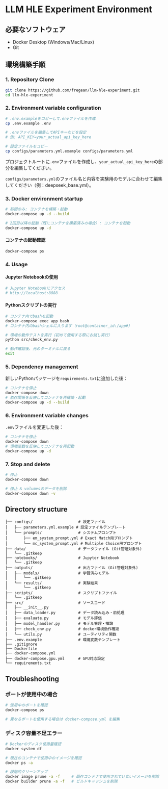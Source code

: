 # LLM HLE Experiment Environment

## 必要なソフトウェア

- Docker Desktop (Windows/Mac/Linux)
- Git

## 環境構築手順

### 1. Repository Clone
```bash
git clone https://github.com/fregean/llm-hle-experiment.git
cd llm-hle-experiment
```

### 2. Environment variable configuration
```bash
# .env.exampleをコピーして.envファイルを作成
cp .env.example .env

# .envファイルを編集してAPIキーなどを設定
# 例: API_KEY=your_actual_api_key_here

# 設定ファイルをコピー
cp configs/parameters.yml.example configs/parameters.yml
```

プロジェクトルートに`.env`ファイルを作成し、`your_actual_api_key_here`の部分を編集してください。

`configs/parameters.yml`のファイル名と内容を実験用のモデルに合わせて編集してください（例：deepseek_base.yml）。

### 3. Docker environment startup
```bash
# 初回のみ: コンテナを構築・起動
docker-compose up -d --build

# 2回目以降の起動（既にコンテナを構築済みの場合）: コンテナを起動
docker-compose up -d
```
#### コンテナの起動確認
```bash
docker-compose ps
```

### 4. Usage

#### Jupyter Notebookの使用
```bash
# Jupyter Notebookにアクセス
# http://localhost:8888
```

#### Pythonスクリプトの実行
```bash
# コンテナ内でbashを起動
docker-compose exec app bash
# コンテナ内のbashシェルに入ります（root@container_id:/app#）

# 環境の動作テストを実行（初めて使用する際にお試し実行）
python src/check_env.py

# 動作確認後、元のターミナルに戻る
exit
```

### 5. Dependency management

新しいPythonパッケージを`requirements.txt`に追加した後：
```bash
# コンテナを停止
docker-compose down
# 依存関係を反映してコンテナを再構築・起動
docker-compose up -d --build
```

### 6. Environment variable changes

`.env`ファイルを変更した後：
```bash
# コンテナを停止
docker-compose down
# 環境変数を反映してコンテナを再起動
docker-compose up -d
```

### 7. Stop and delete
```bash
# 停止
docker-compose down

# 停止 & volumesのデータを削除
docker-compose down -v
```

## Directory structure

```
├── configs/                    # 設定ファイル
│   ├── parameters.yml.example # 設定ファイルテンプレート
│   └── prompts/                # システムプロンプト
│       ├── em_system_prompt.yml # Exact Match用プロンプト
│       └── mc_system_prompt.yml # Multiple Choice用プロンプト
├── data/                       # データファイル (Git管理対象外)
│   └── .gitkeep
├── notebooks/                  # Jupyter Notebook
│   └── .gitkeep
├── outputs/                    # 出力ファイル (Git管理対象外)
│   ├── models/                 # 学習済みモデル
│   │   └── .gitkeep
│   └── results/                # 実験結果
│       └── .gitkeep
├── scripts/                    # スクリプトファイル
│   └── .gitkeep
├── src/                        # ソースコード
│   ├── __init__.py
│   ├── data_loader.py          # データ読み込み・前処理
│   ├── evaluate.py             # モデル評価
│   ├── model_handler.py        # モデル管理・推論
│   ├── check_env.py            # docker環境動作確認
│   └── utils.py                # ユーティリティ関数
├── .env.example                # 環境変数テンプレート
├── .gitignore
├── Dockerfile
├── docker-compose.yml
├── docker-compose.gpu.yml      # GPU対応設定
└── requirements.txt
```

## Troubleshooting

### ポートが使用中の場合
```bash
# 使用中のポートを確認
docker-compose ps

# 異なるポートを使用する場合は docker-compose.yml を編集
```

### ディスク容量不足エラー
```bash
# Dockerのディスク使用量確認
docker system df

# 現在のコンテナで使用中のイメージを確認
docker ps -a

# 段階的クリーンアップ
docker image prune -a -f     # 既存コンテナで使用されていないイメージを削除
docker builder prune -a -f   # ビルドキャッシュを削除
```